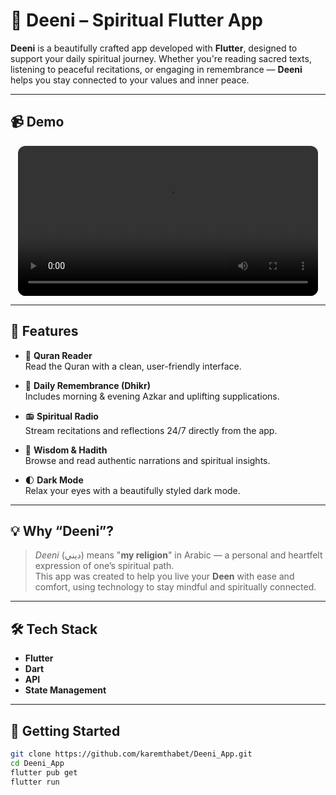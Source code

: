 # 🌙 Deeni – Spiritual Flutter App

**Deeni** is a beautifully crafted app developed with **Flutter**, designed to support your daily spiritual journey. Whether you're reading sacred texts, listening to peaceful recitations, or engaging in remembrance — **Deeni** helps you stay connected to your values and inner peace.

---

## 📹 Demo

<div align="center">
  <video src="https://github.com/user-attachments/assets/2d5fef9e-ed35-441f-84a6-88e22a50439b" controls width="480" style="border-radius: 12px;"></video>
</div>

---

## 📱 Features

- 📖 **Quran Reader**  
  Read the Quran with a clean, user-friendly interface.

- 🕌 **Daily Remembrance (Dhikr)**  
  Includes morning & evening Azkar and uplifting supplications.

- 📻 **Spiritual Radio**  
  Stream recitations and reflections 24/7 directly from the app.

- 📜 **Wisdom & Hadith**  
  Browse and read authentic narrations and spiritual insights.

- 🌓 **Dark Mode**  
  Relax your eyes with a beautifully styled dark mode.

---

## 💡 Why “Deeni”?

> *Deeni* (ديني) means "**my religion**" in Arabic — a personal and heartfelt expression of one’s spiritual path.  
> This app was created to help you live your **Deen** with ease and comfort, using technology to stay mindful and spiritually connected.

---

## 🛠️ Tech Stack

- **Flutter**  
- **Dart**  
- **API**  
- **State Management**  

---

## 🚀 Getting Started

```bash
git clone https://github.com/karemthabet/Deeni_App.git
cd Deeni_App
flutter pub get
flutter run
